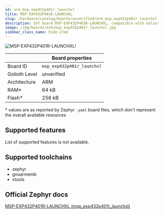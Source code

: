 ```yaml
---
id: arm_msp_exp432p401r_launchxl
title: MSP-EXP432P401R-LAUNCHXL
slug: /hardware/catalog/boards/unverified/arm_msp_exp432p401r_launchxl
description: IoT board MSP-EXP432P401R-LAUNCHXL, compatible with Golioth at unverified level.
image: /img/boards/arm/msp_exp432p401r_launchxl.jpg
sidebar_class_name: hide-item
---
```


[//]: # (This is an auto-generated file, do not edit! Changes to it will be lost upon re-generation)

![MSP-EXP432P401R-LAUNCHXL!](/img/boards/arm/msp_exp432p401r_launchxl.jpg "MSP-EXP432P401R-LAUNCHXL")

|                | Board properties     |
| -------------  | -------------------- |
| Board ID       | `msp_exp432p401r_launchxl` |
| Golioth Level  | unverified       |
| Architecture   | ARM |
| RAM*           | 64 kB |
| Flash*         | 256 kB |

\* values are as reported by Zephyr `.yaml` board files, which don't represent the overall available resources



## Supported features

List of supported features is not available.

## Supported toolchains

* zephyr
* gnuarmemb
* xtools

## Official Zephyr docs

[MSP-EXP432P401R-LAUNCHXL (msp_exp432p401r_launchxl)](https://docs.zephyrproject.org/latest/boards/arm/msp_exp432p401r_launchxl/doc/index.html)
